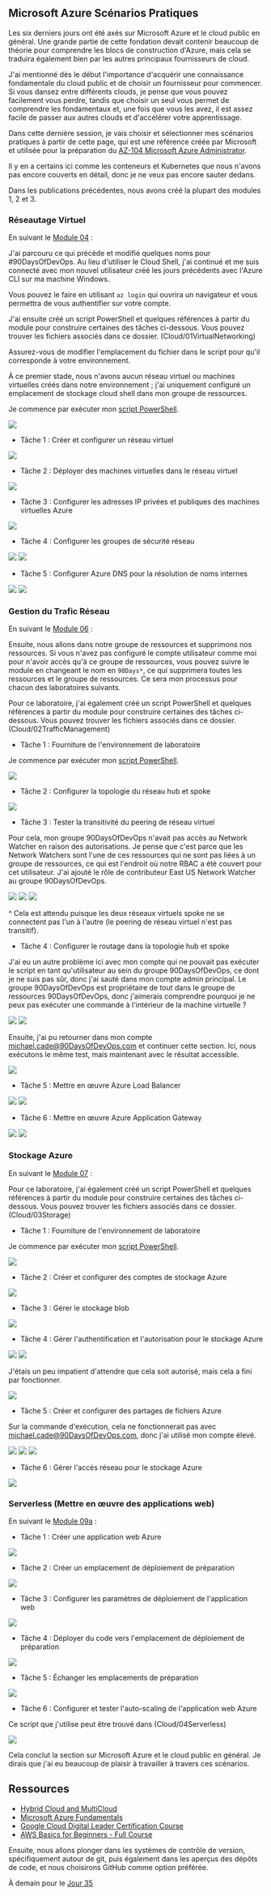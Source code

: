 ## Microsoft Azure Scénarios Pratiques

Les six derniers jours ont été axés sur Microsoft Azure et le cloud public en général. Une grande partie de cette fondation devait contenir beaucoup de théorie pour comprendre les blocs de construction d'Azure, mais cela se traduira également bien par les autres principaux fournisseurs de cloud.

J'ai mentionné dès le début l'importance d'acquérir une connaissance fondamentale du cloud public et de choisir un fournisseur pour commencer. Si vous dansez entre différents clouds, je pense que vous pouvez facilement vous perdre, tandis que choisir un seul vous permet de comprendre les fondamentaux et, une fois que vous les avez, il est assez facile de passer aux autres clouds et d'accélérer votre apprentissage.

Dans cette dernière session, je vais choisir et sélectionner mes scénarios pratiques à partir de cette page, qui est une référence créée par Microsoft et utilisée pour la préparation du [AZ-104 Microsoft Azure Administrator](https://microsoftlearning.github.io/AZ-104-MicrosoftAzureAdministrator/).

Il y en a certains ici comme les conteneurs et Kubernetes que nous n'avons pas encore couverts en détail, donc je ne veux pas encore sauter dedans.

Dans les publications précédentes, nous avons créé la plupart des modules 1, 2 et 3.

### Réseautage Virtuel

En suivant le [Module 04](https://microsoftlearning.github.io/AZ-104-MicrosoftAzureAdministrator/Instructions/Labs/LAB_04-Implement_Virtual_Networking.html) :

J'ai parcouru ce qui précède et modifié quelques noms pour #90DaysOfDevOps. Au lieu d'utiliser le Cloud Shell, j'ai continué et me suis connecté avec mon nouvel utilisateur créé les jours précédents avec l'Azure CLI sur ma machine Windows.

Vous pouvez le faire en utilisant `az login` qui ouvrira un navigateur et vous permettra de vous authentifier sur votre compte.

J'ai ensuite créé un script PowerShell et quelques références à partir du module pour construire certaines des tâches ci-dessous. Vous pouvez trouver les fichiers associés dans ce dossier.
(Cloud/01VirtualNetworking)

Assurez-vous de modifier l'emplacement du fichier dans le script pour qu'il corresponde à votre environnement.

À ce premier stade, nous n'avons aucun réseau virtuel ou machines virtuelles créés dans notre environnement ; j'ai uniquement configuré un emplacement de stockage cloud shell dans mon groupe de ressources.

Je commence par exécuter mon [script PowerShell](Cloud/01VirtualNetworking/Module4_90DaysOfDevOps.ps1).

![](Images/Day34_Cloud1.png)

- Tâche 1 : Créer et configurer un réseau virtuel

![](Images/Day34_Cloud2.png)

- Tâche 2 : Déployer des machines virtuelles dans le réseau virtuel

![](Images/Day34_Cloud3.png)

- Tâche 3 : Configurer les adresses IP privées et publiques des machines virtuelles Azure

![](Images/Day34_Cloud4.png)

- Tâche 4 : Configurer les groupes de sécurité réseau

![](Images/Day34_Cloud5.png)
![](Images/Day34_Cloud6.png)

- Tâche 5 : Configurer Azure DNS pour la résolution de noms internes

![](Images/Day34_Cloud7.png)
![](Images/Day34_Cloud8.png)

### Gestion du Trafic Réseau

En suivant le [Module 06](https://microsoftlearning.github.io/AZ-104-MicrosoftAzureAdministrator/Instructions/Labs/LAB_06-Implement_Network_Traffic_Management.html) :

Ensuite, nous allons dans notre groupe de ressources et supprimons nos ressources. Si vous n'avez pas configuré le compte utilisateur comme moi pour n'avoir accès qu'à ce groupe de ressources, vous pouvez suivre le module en changeant le nom en `90Days*`, ce qui supprimera toutes les ressources et le groupe de ressources. Ce sera mon processus pour chacun des laboratoires suivants.

Pour ce laboratoire, j'ai également créé un script PowerShell et quelques références à partir du module pour construire certaines des tâches ci-dessous. Vous pouvez trouver les fichiers associés dans ce dossier.
(Cloud/02TrafficManagement)

- Tâche 1 : Fourniture de l'environnement de laboratoire

Je commence par exécuter mon [script PowerShell](Cloud/02TrafficManagement/Mod06_90DaysOfDevOps.ps1).

![](Images/Day34_Cloud9.png)

- Tâche 2 : Configurer la topologie du réseau hub et spoke

![](Images/Day34_Cloud10.png)

- Tâche 3 : Tester la transitivité du peering de réseau virtuel

Pour cela, mon groupe 90DaysOfDevOps n'avait pas accès au Network Watcher en raison des autorisations. Je pense que c'est parce que les Network Watchers sont l'une de ces ressources qui ne sont pas liées à un groupe de ressources, ce qui est l'endroit où notre RBAC a été couvert pour cet utilisateur. J'ai ajouté le rôle de contributeur East US Network Watcher au groupe 90DaysOfDevOps.

![](Images/Day34_Cloud11.png)
![](Images/Day34_Cloud12.png)
![](Images/Day34_Cloud13.png)

^ Cela est attendu puisque les deux réseaux virtuels spoke ne se connectent pas l'un à l'autre (le peering de réseau virtuel n'est pas transitif).

- Tâche 4 : Configurer le routage dans la topologie hub et spoke

J'ai eu un autre problème ici avec mon compte qui ne pouvait pas exécuter le script en tant qu'utilisateur au sein du groupe 90DaysOfDevOps, ce dont je ne suis pas sûr, donc j'ai sauté dans mon compte admin principal. Le groupe 90DaysOfDevOps est propriétaire de tout dans le groupe de ressources 90DaysOfDevOps, donc j'aimerais comprendre pourquoi je ne peux pas exécuter une commande à l'intérieur de la machine virtuelle ?

![](Images/Day34_Cloud14.png)
![](Images/Day34_Cloud15.png)

Ensuite, j'ai pu retourner dans mon compte michael.cade@90DaysOfDevOps.com et continuer cette section. Ici, nous exécutons le même test, mais maintenant avec le résultat accessible.

![](Images/Day34_Cloud16.png)

- Tâche 5 : Mettre en œuvre Azure Load Balancer

![](Images/Day34_Cloud17.png)
![](Images/Day34_Cloud18.png)

- Tâche 6 : Mettre en œuvre Azure Application Gateway

![](Images/Day34_Cloud19.png)
![](Images/Day34_Cloud20.png)

### Stockage Azure

En suivant le [Module 07](https://microsoftlearning.github.io/AZ-104-MicrosoftAzureAdministrator/Instructions/Labs/LAB_07-Manage_Azure_Storage.html) :

Pour ce laboratoire, j'ai également créé un script PowerShell et quelques références à partir du module pour construire certaines des tâches ci-dessous. Vous pouvez trouver les fichiers associés dans ce dossier.
(Cloud/03Storage)

- Tâche 1 : Fourniture de l'environnement de laboratoire

Je commence par exécuter mon [script PowerShell](Cloud/03Storage/Mod07_90DaysOfDevOps.ps1).

![](Images/Day34_Cloud21.png)

- Tâche 2 : Créer et configurer des comptes de stockage Azure

![](Images/Day34_Cloud22.png)

- Tâche 3 : Gérer le stockage blob

![](Images/Day34_Cloud23.png)

- Tâche 4 : Gérer l'authentification et l'autorisation pour le stockage Azure

![](Images/Day34_Cloud24.png)
![](Images/Day34_Cloud25.png)

J'étais un peu impatient d'attendre que cela soit autorisé, mais cela a fini par fonctionner.

![](Images/Day34_Cloud26.png)

- Tâche 5 : Créer et configurer des partages de fichiers Azure

Sur la commande d'exécution, cela ne fonctionnerait pas avec michael.cade@90DaysOfDevOps.com, donc j'ai utilisé mon compte élevé.

![](Images/Day34_Cloud27.png)
![](Images/Day34_Cloud28.png)
![](Images/Day34_Cloud29.png)

- Tâche 6 : Gérer l'accès réseau pour le stockage Azure

![](Images/Day34_Cloud30.png)

### Serverless (Mettre en œuvre des applications web)

En suivant le [Module 09a](https://microsoftlearning.github.io/AZ-104-MicrosoftAzureAdministrator/Instructions/Labs/LAB_09a-Implement_Web_Apps.html) :

- Tâche 1 : Créer une application web Azure

![](Images/Day34_Cloud31.png)

- Tâche 2 : Créer un emplacement de déploiement de préparation

![](Images/Day34_Cloud34.png)

- Tâche 3 : Configurer les paramètres de déploiement de l'application web

![](Images/Day34_Cloud33.png)

- Tâche 4 : Déployer du code vers l'emplacement de déploiement de préparation

![](Images/Day34_Cloud32.png)

- Tâche 5 : Échanger les emplacements de préparation

![](Images/Day34_Cloud35.png)

- Tâche 6 : Configurer et tester l'auto-scaling de l'application web Azure

Ce script que j'utilise peut être trouvé dans (Cloud/04Serverless)

![](Images/Day34_Cloud36.png)

Cela conclut la section sur Microsoft Azure et le cloud public en général. Je dirais que j'ai eu beaucoup de plaisir à travailler à travers ces scénarios.

## Ressources

- [Hybrid Cloud and MultiCloud](https://www.youtube.com/watch?v=qkj5W98Xdvw)
- [Microsoft Azure Fundamentals](https://www.youtube.com/watch?v=NKEFWyqJ5XA&list=WL&index=130&t=12s)
- [Google Cloud Digital Leader Certification Course](https://www.youtube.com/watch?v=UGRDM86MBIQ&list=WL&index=131&t=10s)
- [AWS Basics for Beginners - Full Course](https://www.youtube.com/watch?v=ulprqHHWlng&t=5352s)

Ensuite, nous allons plonger dans les systèmes de contrôle de version, spécifiquement autour de git, puis également dans les aperçus des dépôts de code, et nous choisirons GitHub comme option préférée.

À demain pour le [Jour 35](day35.md)